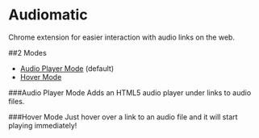 Audiomatic
=========

Chrome extension for easier interaction with audio links on the web.

##2 Modes

* [Audio Player Mode](#player) (default)
* [Hover Mode](#hover)


###Audio Player Mode
<a href="#player"></a>
Adds an HTML5 audio player under links to audio files. 

###Hover Mode
<a href='#hover'></a>
Just hover over a link to an audio file and it will start playing immediately!

